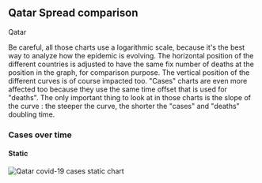 ## Qatar Spread comparison 

Qatar



Be careful, all those charts use a logarithmic scale, because it's the best way to analyze how the epidemic is evolving. 
The horizontal position of the different countries is adjusted to have the same fix number of deaths at the position in the graph, for comparison purpose.
The vertical position of the different curves is of course impacted too.
"Cases" charts are even more affected too because they use the same time offset that is used for "deaths".
The only important thing to look at in those charts is the slope of the curve : the steeper the curve, the shorter the "cases" and "deaths" doubling time.


 
### Cases over time
 
#### Static
![Qatar covid-19 cases static chart](https://raw.githubusercontent.com/madlag/coronavirus_study/master/notebooks/graphs/2020-03-20/countries/Qatar/2020-03-20_Qatar_deaths.png "Qatar covid-19 cases static chart")   

